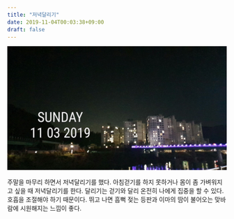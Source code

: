 ```yaml
---
title: "저녁달리기"
date: 2019-11-04T00:03:38+09:00
draft: false
---
```


![](./images/20191103_222826.jpg)

주말을 마무리 하면서 저녁달리기를 했다. 아침걷기를 하지 못하거나 몸이 좀 가벼워지고 싶을 때 저녁달리기를 한다. 달리기는 걷기와 달리 온전히 나에게 집중을 할 수 있다. 호흡을 조절해야 하기 때문이다. 뛰고 나면 흠뻑 젖는 등판과 이마의 땀이 불어오는 맞바람에 시원해지는 느낌이 좋다.

